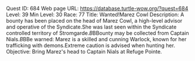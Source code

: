 Quest ID: 684
Web page URL: https://database.turtle-wow.org/?quest=684
Level: 39
Min Level: 30
Race: 77
Title: Wanted!Marez Cowl
Description: A bounty has been placed on the head of Marez Cowl, a high-level advisor and operative of the Syndicate.She was last seen within the Syndicate controlled territory of Stromgarde.$B$BBounty may be collected from Captain Nials.$B$BBe warned: Marez is a skilled and cunning Warlock, known for her trafficking with demons.Extreme caution is advised when hunting her.
Objective: Bring Marez's head to Captain Nials at Refuge Pointe.
